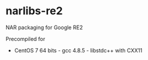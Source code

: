 # narlibs-re2
NAR packaging for Google RE2

Precompiled for
* CentOS 7 64 bits - gcc 4.8.5 - libstdc++ with CXX11

